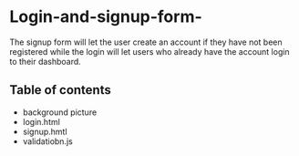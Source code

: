 # Login-and-signup-form-
The signup form will let the user create an account if they have not been registered
while the login will let users who already have the account login to their dashboard.
## Table of contents
- background picture
- login.html
- signup.hmtl
- validatiobn.js
